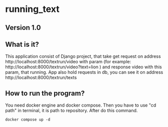 # running_text

<h2>Version 1.0</h2>

<h2>What is it?</h2>

This application consist of Django project, that take get request on address http://localhost:8000/textrun/video with param (for example: http://localhost:8000/textrun/video?text=lion )
and response video with this param, that running. App also hold requests in db, you can see it on address http://localhost:8000/textrun/texts
<h2>How to run the program?</h2>

You need docker engine and docker compose. Then you have to use "cd path" in terminal, it is path to repository. After do this command.

```
docker compose up -d
```